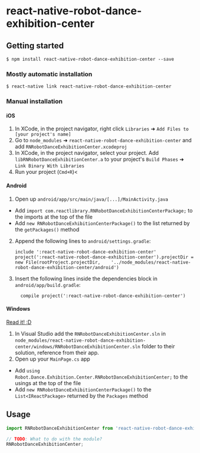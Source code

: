 
# react-native-robot-dance-exhibition-center

## Getting started

`$ npm install react-native-robot-dance-exhibition-center --save`

### Mostly automatic installation

`$ react-native link react-native-robot-dance-exhibition-center`

### Manual installation


#### iOS

1. In XCode, in the project navigator, right click `Libraries` ➜ `Add Files to [your project's name]`
2. Go to `node_modules` ➜ `react-native-robot-dance-exhibition-center` and add `RNRobotDanceExhibitionCenter.xcodeproj`
3. In XCode, in the project navigator, select your project. Add `libRNRobotDanceExhibitionCenter.a` to your project's `Build Phases` ➜ `Link Binary With Libraries`
4. Run your project (`Cmd+R`)<

#### Android

1. Open up `android/app/src/main/java/[...]/MainActivity.java`
  - Add `import com.reactlibrary.RNRobotDanceExhibitionCenterPackage;` to the imports at the top of the file
  - Add `new RNRobotDanceExhibitionCenterPackage()` to the list returned by the `getPackages()` method
2. Append the following lines to `android/settings.gradle`:
  	```
  	include ':react-native-robot-dance-exhibition-center'
  	project(':react-native-robot-dance-exhibition-center').projectDir = new File(rootProject.projectDir, 	'../node_modules/react-native-robot-dance-exhibition-center/android')
  	```
3. Insert the following lines inside the dependencies block in `android/app/build.gradle`:
  	```
      compile project(':react-native-robot-dance-exhibition-center')
  	```

#### Windows
[Read it! :D](https://github.com/ReactWindows/react-native)

1. In Visual Studio add the `RNRobotDanceExhibitionCenter.sln` in `node_modules/react-native-robot-dance-exhibition-center/windows/RNRobotDanceExhibitionCenter.sln` folder to their solution, reference from their app.
2. Open up your `MainPage.cs` app
  - Add `using Robot.Dance.Exhibition.Center.RNRobotDanceExhibitionCenter;` to the usings at the top of the file
  - Add `new RNRobotDanceExhibitionCenterPackage()` to the `List<IReactPackage>` returned by the `Packages` method


## Usage
```javascript
import RNRobotDanceExhibitionCenter from 'react-native-robot-dance-exhibition-center';

// TODO: What to do with the module?
RNRobotDanceExhibitionCenter;
```
  